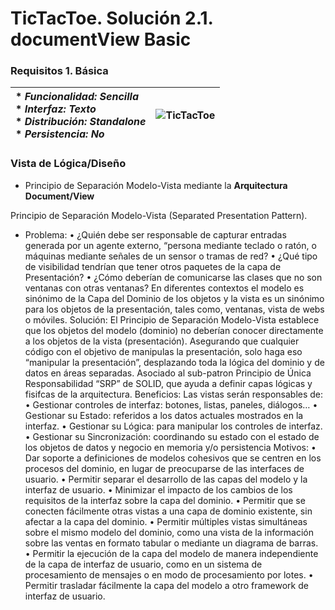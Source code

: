 # TicTacToe. Solución 2.1. documentView Basic

### Requisitos 1. Básica

| * _Funcionalidad: **Sencilla**_<br/>  * _Interfaz: **Texto**_<br/>  * _Distribución: **Standalone**_<br/>  * _Persistencia: **No**_<br/> | ![TicTacToe](https://user-images.githubusercontent.com/46433173/195204431-936b7ff3-1b33-4167-a362-30ede4d08aec.png) | 
| :------- | :------: |  

### Vista de Lógica/Diseño
- Principio de Separación Modelo-Vista mediante la **Arquitectura Document/View**

Principio de Separación Modelo-Vista (Separated Presentation Pattern).
- Problema:
•	¿Quién debe ser responsable de capturar entradas generada por un agente externo, “persona mediante teclado o ratón, o máquinas mediante señales de un sensor o tramas de red?
•	¿Qué tipo de visibilidad tendrían que tener otros paquetes de la capa de Presentación?
•	¿Cómo deberían de comunicarse las clases que no son ventanas con otras ventanas?
En diferentes contextos el modelo es sinónimo de la Capa del Dominio de los objetos y la vista es un sinónimo para los objetos de la presentación, tales como, ventanas, vista de webs o móviles.
Solución:
El Principio de Separación Modelo-Vista establece que los objetos del modelo (dominio) no deberían conocer directamente a los objetos de la vista (presentación). Asegurando que cualquier código con el objetivo de manipulas la presentación, solo haga eso “manipular la presentación”, desplazando toda la lógica del dominio y de datos en áreas separadas.
Asociado al sub-patron Principio de Única Responsabilidad “SRP” de SOLID, que ayuda a definir capas lógicas y fisifcas de la arquitectura.
Beneficios:
Las vistas serán responsables de:
•	Gestionar controles de interfaz: botones, listas, paneles, diálogos…
•	Gestionar su Estado: referidos a los datos actuales mostrados en la interfaz.
•	Gestionar su Lógica: para manipular los controles de interfaz.
•	Gestionar su Sincronización: coordinando su estado con el estado de los objetos de datos y negocio en memoria y/o persistencia
Motivos:
•	Dar soporte a definiciones de modelos cohesivos que se centren en los procesos del dominio, en lugar de preocuparse de las interfaces de usuario. 
•	Permitir separar el desarrollo de las capas del modelo y la interfaz de usuario.
•	Minimizar el impacto de los cambios de los requisitos de la interfaz sobre la capa del dominio.
•	Permitir que se conecten fácilmente otras vistas a una capa de dominio existente, sin afectar a la capa del dominio.
•	Permitir múltiples vistas simultáneas sobre el mismo modelo del dominio, como una vista de la información sobre las ventas en formato tabular o mediante un diagrama de barras.
•	Permitir la ejecución de la capa del modelo de manera independiente de la capa de interfaz de usuario, como en un sistema de procesamiento de mensajes o en modo de procesamiento por lotes.
•	Permitir trasladar fácilmente la capa del modelo a otro framework de interfaz de usuario.
